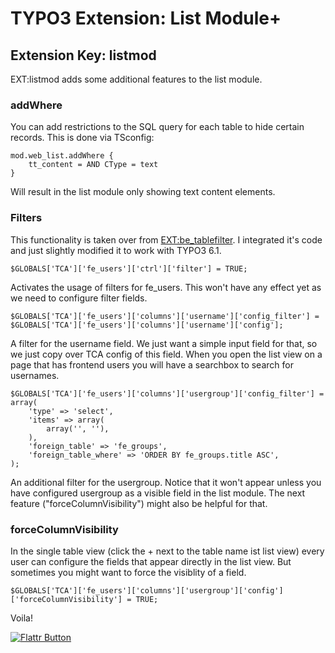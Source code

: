 # TYPO3 Extension: List Module+
## Extension Key: listmod

EXT:listmod adds some additional features to the list module.

### addWhere

You can add restrictions to the SQL query for each table to hide certain records. This is done via TSconfig:

	mod.web_list.addWhere {
		tt_content = AND CType = text
	}

Will result in the list module only showing text content elements.

### Filters

This functionality is taken over from [EXT:be_tablefilter](http://typo3.org/extensions/repository/view/be_tablefilter). I integrated it's code and just slightly modified it to work with TYPO3 6.1.

	$GLOBALS['TCA']['fe_users']['ctrl']['filter'] = TRUE;

Activates the usage of filters for fe_users. This won't have any effect yet as we need to configure filter fields.

	$GLOBALS['TCA']['fe_users']['columns']['username']['config_filter'] = $GLOBALS['TCA']['fe_users']['columns']['username']['config'];

A filter for the username field. We just want a simple input field for that, so we just copy over TCA config of this field. When you open the list view on a page that has frontend users you will have a searchbox to search for usernames.

	$GLOBALS['TCA']['fe_users']['columns']['usergroup']['config_filter'] = array(
		'type' => 'select',
		'items' => array(
			array('', ''),
		),
		'foreign_table' => 'fe_groups',
		'foreign_table_where' => 'ORDER BY fe_groups.title ASC',
	);

An additional filter for the usergroup. Notice that it won't appear unless you have configured usergroup as a visible field in the list module. The next feature ("forceColumnVisibility") might also be helpful for that.

### forceColumnVisibility

In the single table view (click the + next to the table name ist list view) every user can configure the fields that appear directly in the list view. But sometimes you might want to force the visiblity of a field.

	$GLOBALS['TCA']['fe_users']['columns']['usergroup']['config']['forceColumnVisibility'] = TRUE;

Voila!

[![Flattr Button](http://api.flattr.com/button/button-compact-static-100x17.png "Flattr This!")](https://flattr.com/thing/1268753/smichaelsentypo3-listmod-on-GitHub "smichaelsen/typo3-listmod on GitHub")